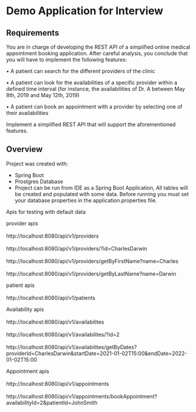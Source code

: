 # Demo Application for Interview

## Requirements
You are in charge of developing the REST API of a simplified online medical appointment booking application. After careful analysis, you conclude that you will have to implement the following features:

• A patient can search for the different providers of the clinic

• A patient can look for the availabilities of a specific provider within a defined time interval (for instance, the availabilities of Dr. A between May 8th, 2019 and May 12th, 2019)

• A patient can book an appointment with a provider by selecting one of their availabilities

Implement a simplified REST API that will support the aforementioned features.

## Overview
Project was created with:
 - Spring Boot
 - Prostgres Database
 - Project can be run from IDE as a Spring Boot Application,  All tables will be created and populated with some data. Before running you must set your database properties in the application.properties file. 



Apis for testing with default data

provider apis
<br/><br/>
http://localhost:8080/api/v1/providers
<br/><br/>
http://localhost:8080/api/v1/providers/?id=CharlesDarwin
<br/><br/>
http://localhost:8080/api/v1/providers/getByFirstName?name=Charles
<br/><br/>
http://localhost:8080/api/v1/providers/getByLastName?name=Darwin



patient apis
<br/><br/>
http://localhost:8080/api/v1/patients



Availability apis 
<br/><br/>
http://localhost:8080/api/v1/availabilites
<br/><br/>
http://localhost:8080/api/v1/availabilites/?id=2
<br/><br/>
http://localhost:8080/api/v1/availabilites/getByDates?providerId=CharlesDarwin&startDate=2021-01-02T15:00&endDate=2022-01-02T15:00



Appointment apis
<br/><br/>
http://localhost:8080/api/v1/appointments
<br/><br/>
http://localhost:8080/api/v1/appointments/bookAppointment?availabilityId=2&patientId=JohnSmith

 

